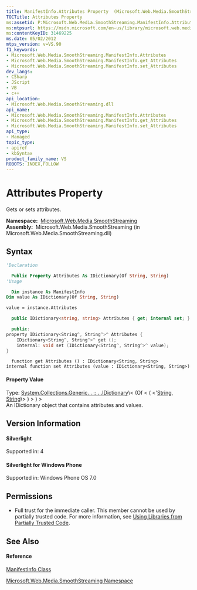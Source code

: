 ```yaml
---
title: ManifestInfo.Attributes Property  (Microsoft.Web.Media.SmoothStreaming)
TOCTitle: Attributes Property
ms:assetid: P:Microsoft.Web.Media.SmoothStreaming.ManifestInfo.Attributes
ms:mtpsurl: https://msdn.microsoft.com/en-us/library/microsoft.web.media.smoothstreaming.manifestinfo.attributes(v=VS.90)
ms:contentKeyID: 31469225
ms.date: 05/02/2012
mtps_version: v=VS.90
f1_keywords:
- Microsoft.Web.Media.SmoothStreaming.ManifestInfo.Attributes
- Microsoft.Web.Media.SmoothStreaming.ManifestInfo.get_Attributes
- Microsoft.Web.Media.SmoothStreaming.ManifestInfo.set_Attributes
dev_langs:
- CSharp
- JScript
- VB
- c++
api_location:
- Microsoft.Web.Media.SmoothStreaming.dll
api_name:
- Microsoft.Web.Media.SmoothStreaming.ManifestInfo.Attributes
- Microsoft.Web.Media.SmoothStreaming.ManifestInfo.get_Attributes
- Microsoft.Web.Media.SmoothStreaming.ManifestInfo.set_Attributes
api_type:
- Managed
topic_type:
- apiref
- kbSyntax
product_family_name: VS
ROBOTS: INDEX,FOLLOW
---
```


# Attributes Property

Gets or sets attributes.

**Namespace:**  [Microsoft.Web.Media.SmoothStreaming](microsoft-web-media-smoothstreaming-namespace_1.md)  
**Assembly:**  Microsoft.Web.Media.SmoothStreaming (in Microsoft.Web.Media.SmoothStreaming.dll)

## Syntax

``` vb
'Declaration

  Public Property Attributes As IDictionary(Of String, String)
'Usage

  Dim instance As ManifestInfo
Dim value As IDictionary(Of String, String)

value = instance.Attributes
```

``` csharp
  public IDictionary<string, string> Attributes { get; internal set; }
```

``` c++
  public:
property IDictionary<String^, String^>^ Attributes {
    IDictionary<String^, String^>^ get ();
    internal: void set (IDictionary<String^, String^>^ value);
}
```

``` jscript
  function get Attributes () : IDictionary<String, String>
internal function set Attributes (value : IDictionary<String, String>)
```

#### Property Value

Type: [System.Collections.Generic. . :: . .IDictionary](https://msdn.microsoft.com/en-us/library/s4ys34ea\(v=vs.90\))\< (Of \< ( \<'[String](https://msdn.microsoft.com/en-us/library/s1wwdcbf\(v=vs.90\)), [String](https://msdn.microsoft.com/en-us/library/s1wwdcbf\(v=vs.90\))\> ) \> ) \>  
An IDictionary object that contains attributes and values.  

## Version Information

#### Silverlight

Supported in: 4  

#### Silverlight for Windows Phone

Supported in: Windows Phone OS 7.0  

## Permissions

  - Full trust for the immediate caller. This member cannot be used by partially trusted code. For more information, see [Using Libraries from Partially Trusted Code](https://msdn.microsoft.com/en-us/library/8skskf63\(v=vs.90\)).

## See Also

#### Reference

[ManifestInfo Class](manifestinfo-class-microsoft-web-media-smoothstreaming_1.md)

[Microsoft.Web.Media.SmoothStreaming Namespace](microsoft-web-media-smoothstreaming-namespace_1.md)

